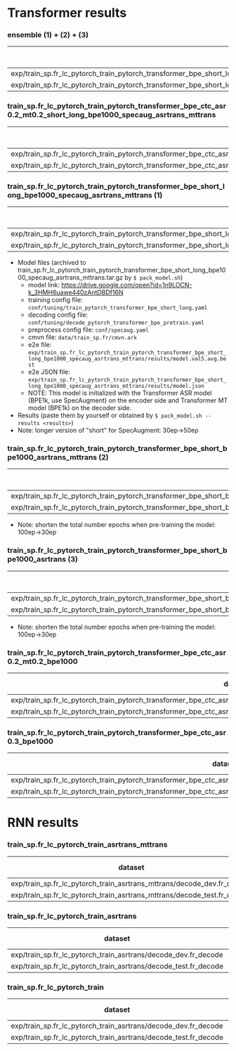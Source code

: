 # Transformer results
### ensemble (1) + (2) + (3)
|dataset|BLEU|1-gram|2-gram|3-gram|4-gram|BP|ratio|hyp_len|ref_len|
|---|---|---|---|---|---|---|---|---|---|
|exp/train_sp.fr_lc_pytorch_train_pytorch_transformer_bpe_short_long_bpe1000_specaug_asrtrans_mttrans/decode_dev.fr_decode_pytorch_transformer_bpe_pretrain_ensemble3|**19.17**|51.3|25.0|14.1|8.2|0.974|0.975|21842|22408|
|exp/train_sp.fr_lc_pytorch_train_pytorch_transformer_bpe_short_long_bpe1000_specaug_asrtrans_mttrans/decode_test.fr_decode_pytorch_transformer_bpe_pretrain_ensemble3|**17.40**|49.8|23.4|12.7|7.0|0.972|0.972|42676|43904|

### train_sp.fr_lc_pytorch_train_pytorch_transformer_bpe_ctc_asr0.2_mt0.2_short_long_bpe1000_specaug_asrtrans_mttrans
|dataset|BLEU|1-gram|2-gram|3-gram|4-gram|BP|ratio|hyp_len|ref_len|
|---|---|---|---|---|---|---|---|---|---|
|exp/train_sp.fr_lc_pytorch_train_pytorch_transformer_bpe_ctc_asr0.2_mt0.2_short_long_bpe1000_specaug_asrtrans_mttrans/decode_dev.fr_decode_pytorch_transformer_bpe_pretrain|**18.20**|50.5|24.1|13.3|7.6|0.971|0.971|21760|22408|
|exp/train_sp.fr_lc_pytorch_train_pytorch_transformer_bpe_ctc_asr0.2_mt0.2_short_long_bpe1000_specaug_asrtrans_mttrans/decode_test.fr_decode_pytorch_transformer_bpe_pretrain|**16.76**|48.6|22.3|12.0|6.7|0.976|0.976|42850|43904|

### train_sp.fr_lc_pytorch_train_pytorch_transformer_bpe_short_long_bpe1000_specaug_asrtrans_mttrans (1)
|dataset|BLEU|1-gram|2-gram|3-gram|4-gram|BP|ratio|hyp_len|ref_len|
|---|---|---|---|---|---|---|---|---|---|
|exp/train_sp.fr_lc_pytorch_train_pytorch_transformer_bpe_short_long_bpe1000_specaug_asrtrans_mttrans/decode_dev.fr_decode_pytorch_transformer_bpe_pretrain|**18.07**|50.4|23.9|13.2|7.5|0.974|0.974|21823|22408|
|exp/train_sp.fr_lc_pytorch_train_pytorch_transformer_bpe_short_long_bpe1000_specaug_asrtrans_mttrans/decode_test.fr_decode_pytorch_transformer_bpe_pretrain|**16.70**|48.9|22.4|11.9|6.6|0.976|0.976|42845|43904|

- Model files (archived to train_sp.fr_lc_pytorch_train_pytorch_transformer_bpe_short_long_bpe1000_specaug_asrtrans_mttrans.tar.gz by `$ pack_model.sh`)
  - model link: https://drive.google.com/open?id=1n9LOCN-k_3HMH6uawe440zAntDBDf16N
  - training config file: `conf/tuning/train_pytorch_transformer_bpe_short_long.yaml`
  - decoding config file: `conf/tuning/decode_pytorch_transformer_bpe_pretrain.yaml`
  - preprocess config file: `conf/specaug.yaml`
  - cmvn file: `data/train_sp.fr/cmvn.ark`
  - e2e file: `exp/train_sp.fr_lc_pytorch_train_pytorch_transformer_bpe_short_long_bpe1000_specaug_asrtrans_mttrans/results/model.val5.avg.best`
  - e2e JSON file: `exp/train_sp.fr_lc_pytorch_train_pytorch_transformer_bpe_short_long_bpe1000_specaug_asrtrans_mttrans/results/model.json`
  - NOTE: This model is initialized with the Transformer ASR model (BPE1k, use SpecAugment) on the encoder side and Transformer MT model (BPE1k) on the decoder side.
- Results (paste them by yourself or obtained by `$ pack_model.sh --results <results>`)
- Note: longer version of "short" for SpecAugment: 30ep->50ep

### train_sp.fr_lc_pytorch_train_pytorch_transformer_bpe_short_bpe1000_asrtrans_mttrans (2)
|dataset|BLEU|1-gram|2-gram|3-gram|4-gram|BP|ratio|hyp_len|ref_len|
|---|---|---|---|---|---|---|---|---|---|
|exp/train_sp.fr_lc_pytorch_train_pytorch_transformer_bpe_short_bpe1000_asrtrans_mttrans/decode_dev.fr_decode_pytorch_transformer_bpe_pretrain|**17.45**|49.5|23.1|12.6|7.1|0.976|0.976|21880|22408|
|exp/train_sp.fr_lc_pytorch_train_pytorch_transformer_bpe_short_bpe1000_asrtrans_mttrans/decode_test.fr_decode_pytorch_transformer_bpe_pretrain|**16.22**|48.4|22.0|11.6|6.2|0.974|0.975|42798|43904|s
- Note: shorten the total number epochs when pre-training the model: 100ep->30ep

### train_sp.fr_lc_pytorch_train_pytorch_transformer_bpe_short_bpe1000_asrtrans (3)
|dataset|BLEU|1-gram|2-gram|3-gram|4-gram|BP|ratio|hyp_len|ref_len|
|---|---|---|---|---|---|---|---|---|---|
|exp/train_sp.fr_lc_pytorch_train_pytorch_transformer_bpe_short_bpe1000_asrtrans/decode_dev.fr_decode_pytorch_transformer_bpe_pretrain|**16.50**|47.5|21.5|11.5|6.3|1.000|1.012|22669|22408|
|exp/train_sp.fr_lc_pytorch_train_pytorch_transformer_bpe_short_bpe1000_asrtrans/decode_test.fr_decode_pytorch_transformer_bpe_pretrain|**15.53**|47.0|20.9|10.8|5.6|0.994|0.995|43663|43904|
- Note: shorten the total number epochs when pre-training the model: 100ep->30ep

### train_sp.fr_lc_pytorch_train_pytorch_transformer_bpe_ctc_asr0.2_mt0.2_bpe1000
|dataset|BLEU|1-gram|2-gram|3-gram|4-gram|BP|ratio|hyp_len|ref_len|
|---|---|---|---|---|---|---|---|---|---|
|exp/train_sp.fr_lc_pytorch_train_pytorch_transformer_bpe_ctc_asr0.2_mt0.2_bpe1000/decode_dev.fr_decode_pytorch_transformer_bpe|**16.66**|47.9|21.9|11.7|6.4|0.996|0.996|22308|22408|
|exp/train_sp.fr_lc_pytorch_train_pytorch_transformer_bpe_ctc_asr0.2_mt0.2_bpe1000/decode_test.fr_decode_pytorch_transformer_bpe|**15.47**|47.0|20.9|10.8|5.8|0.981|0.981|43076|43904|

### train_sp.fr_lc_pytorch_train_pytorch_transformer_bpe_ctc_asr0.3_bpe1000
|dataset|BLEU|1-gram|2-gram|3-gram|4-gram|BP|ratio|hyp_len|ref_len|
|---|---|---|---|---|---|---|---|---|---|
|exp/train_sp.fr_lc_pytorch_train_pytorch_transformer_bpe_ctc_asr0.3_bpe1000/decode_dev.fr_decode_pytorch_transformer_bpe|**16.24**|46.7|21.3|11.3|6.2|1.000|1.035|23190|22408|
|exp/train_sp.fr_lc_pytorch_train_pytorch_transformer_bpe_ctc_asr0.3_bpe1000/decode_test.fr_decode_pytorch_transformer_bpe|**15.30**|46.1|20.4|10.5|5.5|1.000|1.012|44448|43904|


# RNN results
### train_sp.fr_lc_pytorch_train_asrtrans_mttrans
|dataset|BLEU|1-gram|2-gram|3-gram|4-gram|BP|ratio|hyp_len|ref_len|
|---|---|---|---|---|---|---|---|---|---|
|exp/train_sp.fr_lc_pytorch_train_asrtrans_mttrans/decode_dev.fr_decode|**17.59**|48.6|23.0|12.5|7.1|0.992|0.992|22273|22462|
|exp/train_sp.fr_lc_pytorch_train_asrtrans_mttrans/decode_test.fr_decode|**16.68**|48.1|22.0|11.9|6.6|0.984|0.984|43389|44080|

### train_sp.fr_lc_pytorch_train_asrtrans
|dataset|BLEU|1-gram|2-gram|3-gram|4-gram|BP|ratio|hyp_len|ref_len|
|---|---|---|---|---|---|---|---|---|---|
|exp/train_sp.fr_lc_pytorch_train_asrtrans/decode_dev.fr_decode|**17.79**|48.4|22.8|12.6|7.3|0.995|0.995|22357|22462|
|exp/train_sp.fr_lc_pytorch_train_asrtrans/decode_test.fr_decode|**16.30**|47.3|21.6|11.4|6.2|0.993|0.993|43772|44080|

### train_sp.fr_lc_pytorch_train
|dataset|BLEU|1-gram|2-gram|3-gram|4-gram|BP|ratio|hyp_len|ref_len|
|---|---|---|---|---|---|---|---|---|---|
|exp/train_sp.fr_lc_pytorch_train_asrtrans/decode_dev.fr_decode|**16.67**|46.9|21.6|11.7|6.5|1.000|1.009|22668|22462|
|exp/train_sp.fr_lc_pytorch_train_asrtrans/decode_test.fr_decode|**15.71**|45.9|20.8|10.9|5.9|1.000|1.010|44533|44080|
